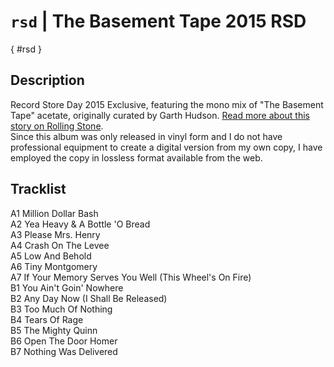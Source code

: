 
# `rsd` | The Basement Tape 2015 RSD
[](){ #rsd }

## Description
Record Store Day 2015 Exclusive, featuring the mono mix of "The Basement Tape" acetate, originally curated by Garth Hudson. [Read more about this story on Rolling Stone](https://archive.is/Cbhzt).<br>
Since this album was only released in vinyl form and I do not have professional equipment to create a digital version from my own copy, I have employed the copy in lossless format available from the web.

## Tracklist
A1  Million Dollar Bash<br>A2  Yea Heavy & A Bottle 'O Bread<br>A3  Please Mrs. Henry<br>A4  Crash On The Levee<br>A5  Low And Behold<br>A6  Tiny Montgomery<br>A7  If Your Memory Serves You Well (This Wheel's On Fire)<br>B1  You Ain't Goin' Nowhere<br>B2  Any Day Now (I Shall Be Released)<br>B3  Too Much Of Nothing<br>B4  Tears Of Rage<br>B5  The Mighty Quinn<br>B6  Open The Door Homer<br>B7  Nothing Was Delivered
